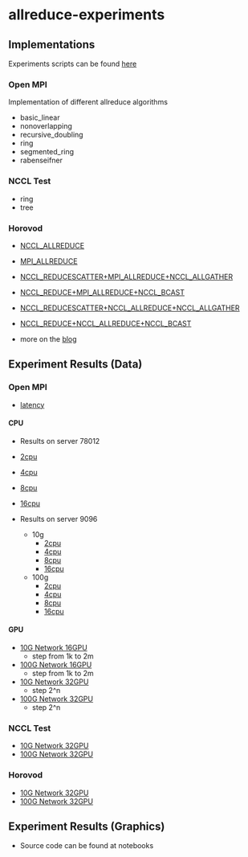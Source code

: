 # allreduce-experiments

## Implementations

Experiments scripts can be found [here](./scripts)

### Open MPI

Implementation of different allreduce algorithms

* basic_linear
* nonoverlapping
* recursive_doubling
* ring
* segmented_ring
* rabenseifner

### NCCL Test

* ring
* tree

### Horovod

* [NCCL_ALLREDUCE](./impl/horovod/NCCL_ALLREDUCE.cc)
* [MPI_ALLREDUCE](./impl/horovod/MPI_ALLREDUCE.cc)
* [NCCL_REDUCESCATTER+MPI_ALLREDUCE+NCCL_ALLGATHER](./impl/horovod/NCCL_REDUCESCATTER+MPI_ALLREDUCE+NCCL_ALLGATHER.cc)
* [NCCL_REDUCE+MPI_ALLREDUCE+NCCL_BCAST](./impl/horovod/NCCL_REDUCE+MPI_ALLREDUCE+NCCL_BCAST.cc)
* [NCCL_REDUCESCATTER+NCCL_ALLREDUCE+NCCL_ALLGATHER](./impl/horovod/NCCL_REDUCESCATTER+NCCL_ALLREDUCE+NCCL_ALLGATHERE.cc)
* [NCCL_REDUCE+NCCL_ALLREDUCE+NCCL_BCAST](./impl/horovod/NCCL_REDUCE+NCCL_ALLREDUCE+NCCL_BCAST.cc)

* more on the [blog](https://blog.dex.moe/tutorial/2021/06/08/how-to-write-custom-allreduce-operation.html)

## Experiment Results (Data)

### Open MPI

* [latency](./data/ompi-results/latency)

#### CPU

* Results on server 78012
* [2cpu](./data/ompi-results/2cpu)
* [4cpu](./data/ompi-results/4cpu)
* [8cpu](./data/ompi-results/8cpu)
* [16cpu](./data/ompi-results/16cpu)

* Results on server 9096
    * 10g 
        * [2cpu](data/ompi-results/new-cluster/10g/2cpu)
        * [4cpu](data/ompi-results/new-cluster/10g/4cpu)
        * [8cpu](data/ompi-results/new-cluster/10g/8cpu)
        * [16cpu](data/ompi-results/new-cluster/10g/16cpu)
    * 100g
        * [2cpu](data/ompi-results/new-cluster/100g/2cpu)
        * [4cpu](data/ompi-results/new-cluster/100g/4cpu)
        * [8cpu](data/ompi-results/new-cluster/100g/8cpu)
        * [16cpu](data/ompi-results/new-cluster/100g/16cpu)

#### GPU

* [10G Network 16GPU](data/ompi-results/gpus/10g)
    * step from 1k to 2m
* [100G Network 16GPU](data/ompi-results/gpus/100g)
    * step from 1k to 2m
* [10G Network 32GPU](./data/ompi-results/ompi-32gpu-results/32gpus/10g)
    * step 2^n
* [100G Network 32GPU](./data/ompi-results/ompi-32gpu-results/32gpus/100g)
    * step 2^n

### NCCL Test

* [10G Network 32GPU](data/nccl-results/nccl-32gpus/10g)
* [100G Network 32GPU](data/nccl-results/nccl-32gpus/100g)


### Horovod

* [10G Network 32GPU](data/horovod-results/32gpu/10g)
* [100G Network 32GPU](data/horovod-results/32gpu/100g)

## Experiment Results (Graphics)

* Source code can be found at notebooks